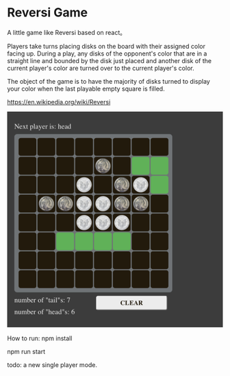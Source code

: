 # Reversi Game
A little game like Reversi based on react。
 
Players take turns placing disks on the board with their assigned color facing up. During a play, any disks of the opponent's color that are in a straight line and bounded by the disk just placed and another disk of the current player's color are turned over to the current player's color.

The object of the game is to have the majority of disks turned to display your color when the last playable empty square is filled.

 https://en.wikipedia.org/wiki/Reversi

 ![预览](https://github.com/fuhuan1991/Reversi-Game/raw/master/12.png)
 
 How to run:
 npm install
 
 npm run start
 
 todo:
 a new single player mode.
